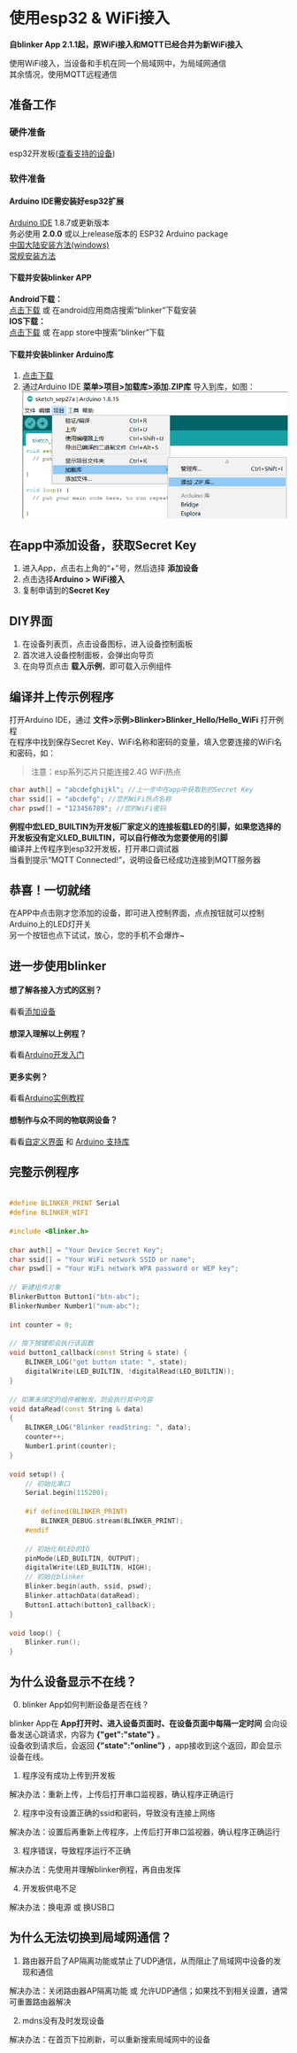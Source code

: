 # 使用esp32 & WiFi接入  
**自blinker App 2.1.1起，原WiFi接入和MQTT已经合并为新WiFi接入**  

使用WiFi接入，当设备和手机在同一个局域网中，为局域网通信  
其余情况，使用MQTT远程通信  

## 准备工作

### 硬件准备  
esp32开发板([查看支持的设备](https://diandeng.tech/doc/device-support))  

### 软件准备  

#### Arduino IDE需安装好esp32扩展  
[Arduino IDE](https://www.arduino.cc/en/Main/Software) 1.8.7或更新版本  
务必使用 **2.0.0** 或以上release版本的 ESP32 Arduino package   
[中国大陆安装方法(windows)](https://www.arduino.cn/thread-81194-1-1.html)  
[常规安装方法](https://github.com/espressif/arduino-esp32)  

#### 下载并安装blinker APP  
**Android下载：**  
[点击下载](https://github.com/blinker-iot/app-release/releases) 或 在android应用商店搜索“blinker”下载安装  
**IOS下载：**  
[点击下载](https://itunes.apple.com/cn/app/id1357907814) 或 在app store中搜索“blinker”下载  

#### 下载并安装blinker Arduino库  
1. [点击下载](https://diandeng.tech/dev)  
2. 通过Arduino IDE **菜单>项目>加载库>添加.ZIP库** 导入到库，如图：  
![](../img/001/import-lib.png)
  
  

## 在app中添加设备，获取Secret Key  

1. 进入App，点击右上角的“+”号，然后选择 **添加设备**    
2. 点击选择**Arduino > WiFi接入**  
3. 复制申请到的**Secret Key**  

## DIY界面  

1. 在设备列表页，点击设备图标，进入设备控制面板  
2. 首次进入设备控制面板，会弹出向导页
3. 在向导页点击 **载入示例**，即可载入示例组件 

   

## 编译并上传示例程序 

打开Arduino IDE，通过 **文件>示例>Blinker>Blinker_Hello/Hello_WiFi** 打开例程  
在程序中找到保存Secret Key、WiFi名称和密码的变量，填入您要连接的WiFi名和密码，如： 

> 注意：esp系列芯片只能连接2.4G WiFi热点  

``` cpp
char auth[] = "abcdefghijkl"; //上一步中在app中获取到的Secret Key
char ssid[] = "abcdefg"; //您的WiFi热点名称
char pswd[] = "123456789"; //您的WiFi密码
```

**例程中宏LED_BUILTIN为开发板厂家定义的连接板载LED的引脚，如果您选择的开发板没有定义LED_BUILTIN，可以自行修改为您要使用的引脚**  
编译并上传程序到esp32开发板，打开串口调试器  
当看到提示“MQTT Connected!”，说明设备已经成功连接到MQTT服务器  

## 恭喜！一切就绪  

在APP中点击刚才您添加的设备，即可进入控制界面，点点按钮就可以控制Arduino上的LED灯开关  
另一个按钮也点下试试，放心，您的手机不会爆炸~  

## 进一步使用blinker

#### 想了解各接入方式的区别？  
看看[添加设备](?file=002-开发入门/001-添加设备 "添加设备")  

#### 想深入理解以上例程？  

看看[Arduino开发入门](?file=002-开发入门/002-Arduino开发入门 "Arduino开发入门")  

#### 更多实例？

看看[Arduino实例教程](https://diandeng.tech/doc/arduino-course)  

#### 想制作与众不同的物联网设备？  

看看[自定义界面](?file=005-App使用/02-自定义布局 "自定义布局") 和 [Arduino 支持库](https://diandeng.tech/doc/arduino-support "Arduino支持")  

## 完整示例程序

``` cpp

#define BLINKER_PRINT Serial
#define BLINKER_WIFI

#include <Blinker.h>

char auth[] = "Your Device Secret Key";
char ssid[] = "Your WiFi network SSID or name";
char pswd[] = "Your WiFi network WPA password or WEP key";

// 新建组件对象
BlinkerButton Button1("btn-abc");
BlinkerNumber Number1("num-abc");

int counter = 0;

// 按下按键即会执行该函数
void button1_callback(const String & state) {
    BLINKER_LOG("get button state: ", state);
    digitalWrite(LED_BUILTIN, !digitalRead(LED_BUILTIN));
}

// 如果未绑定的组件被触发，则会执行其中内容
void dataRead(const String & data)
{
    BLINKER_LOG("Blinker readString: ", data);
    counter++;
    Number1.print(counter);
}

void setup() {
    // 初始化串口
    Serial.begin(115200);

    #if defined(BLINKER_PRINT)
        BLINKER_DEBUG.stream(BLINKER_PRINT);
    #endif
    
    // 初始化有LED的IO
    pinMode(LED_BUILTIN, OUTPUT);
    digitalWrite(LED_BUILTIN, HIGH);
    // 初始化blinker
    Blinker.begin(auth, ssid, pswd);
    Blinker.attachData(dataRead);
    Button1.attach(button1_callback);
}

void loop() {
    Blinker.run();
}
```

## 为什么设备显示不在线？  

0. blinker App如何判断设备是否在线？  

blinker App在 **App打开时、进入设备页面时、在设备页面中每隔一定时间** 会向设备发送心跳请求，内容为 **{"get":"state"}** 。  
设备收到请求后，会返回 **{"state":"online"}** ，app接收到这个返回，即会显示设备在线。  

1. 程序没有成功上传到开发板  

解决办法：重新上传，上传后打开串口监视器，确认程序正确运行  

2. 程序中没有设置正确的ssid和密码，导致没有连接上网络  

解决办法：设置后再重新上传程序，上传后打开串口监视器，确认程序正确运行  

3. 程序错误，导致程序运行不正确  

解决办法：先使用并理解blinker例程，再自由发挥  

4. 开发板供电不足   

解决办法：换电源 或 换USB口  

## 为什么无法切换到局域网通信？  

1. 路由器开启了AP隔离功能或禁止了UDP通信，从而阻止了局域网中设备的发现和通信  

解决办法：关闭路由器AP隔离功能 或 允许UDP通信；如果找不到相关设置，通常可重置路由器解决  

2. mdns没有及时发现设备  

解决办法：在首页下拉刷新，可以重新搜索局域网中的设备  
 

